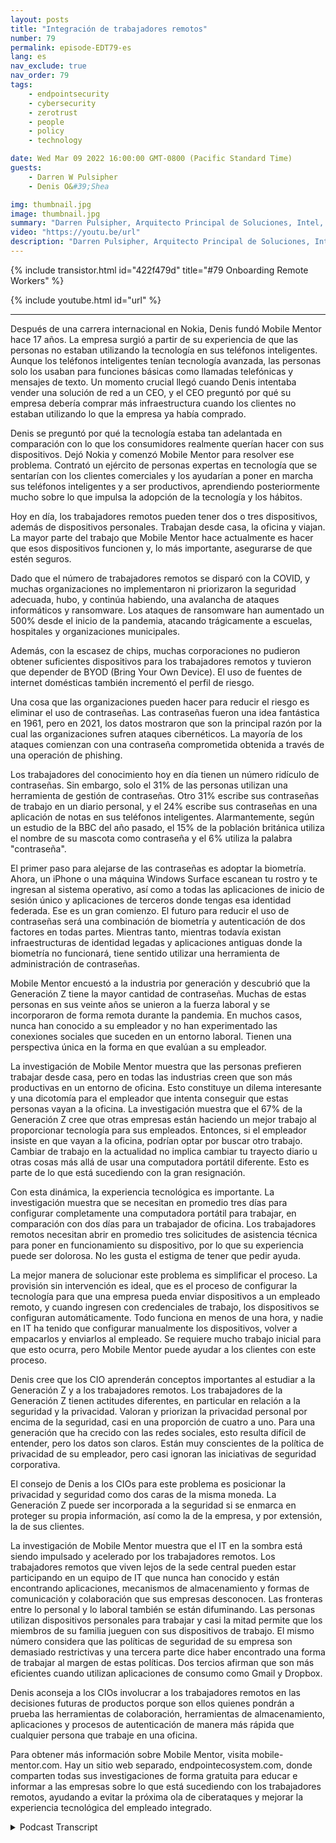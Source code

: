 ```yaml
---
layout: posts
title: "Integración de trabajadores remotos"
number: 79
permalink: episode-EDT79-es
lang: es
nav_exclude: true
nav_order: 79
tags:
    - endpointsecurity
    - cybersecurity
    - zerotrust
    - people
    - policy
    - technology

date: Wed Mar 09 2022 16:00:00 GMT-0800 (Pacific Standard Time)
guests:
    - Darren W Pulsipher
    - Denis O&#39;Shea

img: thumbnail.jpg
image: thumbnail.jpg
summary: "Darren Pulsipher, Arquitecto Principal de Soluciones, Intel, Denis O'Shea, fundador de Mobile Mentor, hablan sobre su experiencia, investigación y consejos sobre cómo incorporar a los trabajadores remotos, especialmente a los trabajadores de la Generación Z."
video: "https://youtu.be/url"
description: "Darren Pulsipher, Arquitecto Principal de Soluciones, Intel, Denis O'Shea, fundador de Mobile Mentor, hablan sobre su experiencia, investigación y consejos sobre cómo incorporar a los trabajadores remotos, especialmente a los trabajadores de la Generación Z."
---
```


<div>
{% include transistor.html id="422f479d" title="#79 Onboarding Remote Workers" %}

{% include youtube.html id="url" %}
</div>

---

Después de una carrera internacional en Nokia, Denis fundó Mobile Mentor hace 17 años. La empresa surgió a partir de su experiencia de que las personas no estaban utilizando la tecnología en sus teléfonos inteligentes. Aunque los teléfonos inteligentes tenían tecnología avanzada, las personas solo los usaban para funciones básicas como llamadas telefónicas y mensajes de texto. Un momento crucial llegó cuando Denis intentaba vender una solución de red a un CEO, y el CEO preguntó por qué su empresa debería comprar más infraestructura cuando los clientes no estaban utilizando lo que la empresa ya había comprado.

Denis se preguntó por qué la tecnología estaba tan adelantada en comparación con lo que los consumidores realmente querían hacer con sus dispositivos. Dejó Nokia y comenzó Mobile Mentor para resolver ese problema. Contrató un ejército de personas expertas en tecnología que se sentarían con los clientes comerciales y los ayudarían a poner en marcha sus teléfonos inteligentes y a ser productivos, aprendiendo posteriormente mucho sobre lo que impulsa la adopción de la tecnología y los hábitos.

Hoy en día, los trabajadores remotos pueden tener dos o tres dispositivos, además de dispositivos personales. Trabajan desde casa, la oficina y viajan. La mayor parte del trabajo que Mobile Mentor hace actualmente es hacer que esos dispositivos funcionen y, lo más importante, asegurarse de que estén seguros.

Dado que el número de trabajadores remotos se disparó con la COVID, y muchas organizaciones no implementaron ni priorizaron la seguridad adecuada, hubo, y continúa habiendo, una avalancha de ataques informáticos y ransomware. Los ataques de ransomware han aumentado un 500% desde el inicio de la pandemia, atacando trágicamente a escuelas, hospitales y organizaciones municipales.

Además, con la escasez de chips, muchas corporaciones no pudieron obtener suficientes dispositivos para los trabajadores remotos y tuvieron que depender de BYOD (Bring Your Own Device). El uso de fuentes de internet domésticas también incrementó el perfil de riesgo.

Una cosa que las organizaciones pueden hacer para reducir el riesgo es eliminar el uso de contraseñas. Las contraseñas fueron una idea fantástica en 1961, pero en 2021, los datos mostraron que son la principal razón por la cual las organizaciones sufren ataques cibernéticos. La mayoría de los ataques comienzan con una contraseña comprometida obtenida a través de una operación de phishing.

Los trabajadores del conocimiento hoy en día tienen un número ridículo de contraseñas. Sin embargo, solo el 31% de las personas utilizan una herramienta de gestión de contraseñas. Otro 31% escribe sus contraseñas de trabajo en un diario personal, y el 24% escribe sus contraseñas en una aplicación de notas en sus teléfonos inteligentes. Alarmantemente, según un estudio de la BBC del año pasado, el 15% de la población británica utiliza el nombre de su mascota como contraseña y el 6% utiliza la palabra "contraseña".

El primer paso para alejarse de las contraseñas es adoptar la biometría. Ahora, un iPhone o una máquina Windows Surface escanean tu rostro y te ingresan al sistema operativo, así como a todas las aplicaciones de inicio de sesión único y aplicaciones de terceros donde tengas esa identidad federada. Ese es un gran comienzo. El futuro para reducir el uso de contraseñas será una combinación de biometría y autenticación de dos factores en todas partes. Mientras tanto, mientras todavía existan infraestructuras de identidad legadas y aplicaciones antiguas donde la biometría no funcionará, tiene sentido utilizar una herramienta de administración de contraseñas.

Mobile Mentor encuestó a la industria por generación y descubrió que la Generación Z tiene la mayor cantidad de contraseñas. Muchas de estas personas en sus veinte años se unieron a la fuerza laboral y se incorporaron de forma remota durante la pandemia. En muchos casos, nunca han conocido a su empleador y no han experimentado las conexiones sociales que suceden en un entorno laboral. Tienen una perspectiva única en la forma en que evalúan a su empleador.

La investigación de Mobile Mentor muestra que las personas prefieren trabajar desde casa, pero en todas las industrias creen que son más productivas en un entorno de oficina. Esto constituye un dilema interesante y una dicotomía para el empleador que intenta conseguir que estas personas vayan a la oficina. La investigación muestra que el 67% de la Generación Z cree que otras empresas están haciendo un mejor trabajo al proporcionar tecnología para sus empleados. Entonces, si el empleador insiste en que vayan a la oficina, podrían optar por buscar otro trabajo. Cambiar de trabajo en la actualidad no implica cambiar tu trayecto diario u otras cosas más allá de usar una computadora portátil diferente. Esto es parte de lo que está sucediendo con la gran resignación.

Con esta dinámica, la experiencia tecnológica es importante. La investigación muestra que se necesitan en promedio tres días para configurar completamente una computadora portátil para trabajar, en comparación con dos días para un trabajador de oficina. Los trabajadores remotos necesitan abrir en promedio tres solicitudes de asistencia técnica para poner en funcionamiento su dispositivo, por lo que su experiencia puede ser dolorosa. No les gusta el estigma de tener que pedir ayuda.

La mejor manera de solucionar este problema es simplificar el proceso. La provisión sin intervención es ideal, que es el proceso de configurar la tecnología para que una empresa pueda enviar dispositivos a un empleado remoto, y cuando ingresen con credenciales de trabajo, los dispositivos se configuran automáticamente. Todo funciona en menos de una hora, y nadie en IT ha tenido que configurar manualmente los dispositivos, volver a empacarlos y enviarlos al empleado. Se requiere mucho trabajo inicial para que esto ocurra, pero Mobile Mentor puede ayudar a los clientes con este proceso.

Denis cree que los CIO aprenderán conceptos importantes al estudiar a la Generación Z y a los trabajadores remotos. Los trabajadores de la Generación Z tienen actitudes diferentes, en particular en relación a la seguridad y la privacidad. Valoran y priorizan la privacidad personal por encima de la seguridad, casi en una proporción de cuatro a uno. Para una generación que ha crecido con las redes sociales, esto resulta difícil de entender, pero los datos son claros. Están muy conscientes de la política de privacidad de su empleador, pero casi ignoran las iniciativas de seguridad corporativa.

El consejo de Denis a los CIOs para este problema es posicionar la privacidad y seguridad como dos caras de la misma moneda. La Generación Z puede ser incorporada a la seguridad si se enmarca en proteger su propia información, así como la de la empresa, y por extensión, la de sus clientes.

La investigación de Mobile Mentor muestra que el IT en la sombra está siendo impulsado y acelerado por los trabajadores remotos. Los trabajadores remotos que viven lejos de la sede central pueden estar participando en un equipo de IT que nunca han conocido y están encontrando aplicaciones, mecanismos de almacenamiento y formas de comunicación y colaboración que sus empresas desconocen. Las fronteras entre lo personal y lo laboral también se están difuminando. Las personas utilizan dispositivos personales para trabajar y casi la mitad permite que los miembros de su familia jueguen con sus dispositivos de trabajo. El mismo número considera que las políticas de seguridad de su empresa son demasiado restrictivas y una tercera parte dice haber encontrado una forma de trabajar al margen de estas políticas. Dos tercios afirman que son más eficientes cuando utilizan aplicaciones de consumo como Gmail y Dropbox.

Denis aconseja a los CIOs involucrar a los trabajadores remotos en las decisiones futuras de productos porque son ellos quienes pondrán a prueba las herramientas de colaboración, herramientas de almacenamiento, aplicaciones y procesos de autenticación de manera más rápida que cualquier persona que trabaje en una oficina.

Para obtener más información sobre Mobile Mentor, visita mobile-mentor.com. Hay un sitio web separado, endpointecosystem.com, donde comparten todas sus investigaciones de forma gratuita para educar e informar a las empresas sobre lo que está sucediendo con los trabajadores remotos, ayudando a evitar la próxima ola de ciberataques y mejorar la experiencia tecnológica del empleado integrado.



<details>
<summary> Podcast Transcript </summary>

<p></p>

</details>
